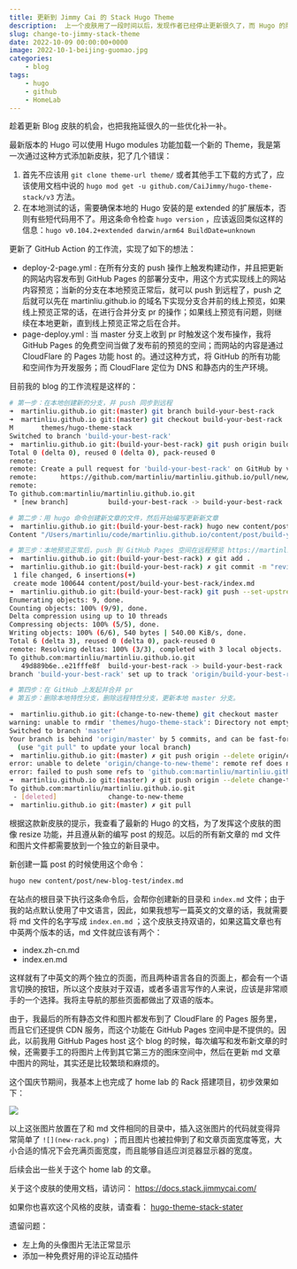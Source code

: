 ```yaml
---
title: 更新到 Jimmy Cai 的 Stack Hugo Theme
description:  上一个皮肤用了一段时间以后，发现作者已经停止更新很久了，而 Hugo 的版本和新功能还更新的挺快的，是时候给 blog 穿一件新衣服了。
slug: change-to-jimmy-stack-theme
date: 2022-10-09 00:00:00+0000
image: 2022-10-1-beijing-guomao.jpg
categories:
    - blog
tags:
    - hugo
    - github
    - HomeLab
---
```


趁着更新 Blog 皮肤的机会，也把我拖延很久的一些优化补一补。

最新版本的 Hugo 可以使用 Hugo modules 功能加载一个新的 Theme，我是第一次通过这种方式添加新皮肤，犯了几个错误：

1. 首先不应该用 `git clone theme-url theme/` 或者其他手工下载的方式了，应该使用文档中说的 `hugo mod get -u github.com/CaiJimmy/hugo-theme-stack/v3` 方法。
2. 在本地测试的话，需要确保本地的 Hugo 安装的是 extended 的扩展版本，否则有些短代码用不了。用这条命令检查 `hugo version` ，应该返回类似这样的信息：`hugo v0.104.2+extended darwin/arm64 BuildDate=unknown`

更新了 GitHub Action 的工作流，实现了如下的想法：

* deploy-2-page.yml : 在所有分支的 push 操作上触发构建动作，并且把更新的网站内容发布到 GitHub Pages 的部署分支中，用这个方式实现线上的网站内容预览；当新的分支在本地预览正常后，就可以 push 到远程了，push 之后就可以先在 martinliu.github.io 的域名下实现分支合并前的线上预览，如果线上预览正常的话，在进行合并分支 pr 的操作；如果线上预览有问题，则继续在本地更新，直到线上预览正常之后在合并。
* page-deploy.yml : 当 master 分支上收到 pr 时触发这个发布操作，我将 GitHub Pages 的免费空间当做了发布前的预览的空间；而网站的内容是通过 CloudFlare 的 Pages 功能 host 的。通过这种方式，将 GitHub 的所有功能和空间作为开发服务；而 CloudFlare 定位为 DNS 和静态内的生产环境。

目前我的 blog 的工作流程是这样的：

```sh
# 第一步：在本地创建新的分支，并 push 同步到远程
➜  martinliu.github.io git:(master) git branch build-your-best-rack  
➜  martinliu.github.io git:(master) git checkout build-your-best-rack 
M       themes/hugo-theme-stack
Switched to branch 'build-your-best-rack'
➜  martinliu.github.io git:(build-your-best-rack) git push origin build-your-best-rack        
Total 0 (delta 0), reused 0 (delta 0), pack-reused 0
remote: 
remote: Create a pull request for 'build-your-best-rack' on GitHub by visiting:
remote:      https://github.com/martinliu/martinliu.github.io/pull/new/build-your-best-rack
remote: 
To github.com:martinliu/martinliu.github.io.git
 * [new branch]          build-your-best-rack -> build-your-best-rack

# 第二步：用 hugo 命令创建新文章的文件，然后开始编写更新新文章
➜  martinliu.github.io git:(build-your-best-rack) hugo new content/post/build-your-best-rack/index.md
Content "/Users/martinliu/code/martinliu.github.io/content/post/build-your-best-rack/index.md" created

# 第三步：本地预览正常后，push 到 GitHub Pages 空间在远程预览 https://martinliu.github.io
➜  martinliu.github.io git:(build-your-best-rack) ✗ git add .                           
➜  martinliu.github.io git:(build-your-best-rack) ✗ git commit -m "review new post online"[build-your-best-rack e21fffe8f] review new post online
 1 file changed, 6 insertions(+)
 create mode 100644 content/post/build-your-best-rack/index.md
➜  martinliu.github.io git:(build-your-best-rack) git push --set-upstream origin build-your-best-rack
Enumerating objects: 9, done.
Counting objects: 100% (9/9), done.
Delta compression using up to 10 threads
Compressing objects: 100% (5/5), done.
Writing objects: 100% (6/6), 540 bytes | 540.00 KiB/s, done.
Total 6 (delta 3), reused 0 (delta 0), pack-reused 0
remote: Resolving deltas: 100% (3/3), completed with 3 local objects.
To github.com:martinliu/martinliu.github.io.git
   49d889b6e..e21fffe8f  build-your-best-rack -> build-your-best-rack
branch 'build-your-best-rack' set up to track 'origin/build-your-best-rack'.

# 第四步：在 GitHub 上发起并合并 pr
# 第五步：删除本地特性分支，删除远程特性分支，更新本地 master 分支。

➜  martinliu.github.io git:(change-to-new-theme) git checkout master              
warning: unable to rmdir 'themes/hugo-theme-stack': Directory not empty
Switched to branch 'master'
Your branch is behind 'origin/master' by 5 commits, and can be fast-forwarded.
  (use "git pull" to update your local branch)
➜  martinliu.github.io git:(master) ✗ git push origin --delete origin/change-to-new-theme 
error: unable to delete 'origin/change-to-new-theme': remote ref does not exist
error: failed to push some refs to 'github.com:martinliu/martinliu.github.io.git'
➜  martinliu.github.io git:(master) ✗ git push origin --delete change-to-new-theme 
To github.com:martinliu/martinliu.github.io.git
 - [deleted]             change-to-new-theme
➜  martinliu.github.io git:(master) ✗ git pull                                    

```

根据这款新皮肤的提示，我查看了最新的 Hugo 的文档，为了发挥这个皮肤的图像 resize 功能，并且遵从新的编写 post 的规范。以后的所有新文章的 md 文件和图片文件都需要放到一个独立的新目录中。

新创建一篇 post 的时候使用这个命令：

```sh
hugo new content/post/new-blog-test/index.md
```

在站点的根目录下执行这条命令后，会帮你创建新的目录和 `index.md` 文件；由于我的站点默认使用了中文语言，因此，如果我想写一篇英文的文章的话，我就需要将 md 文件的名字写成 `index.en.md` ；这个皮肤支持双语的，如果这篇文章也有中英两个版本的话，md 文件就应该有两个：

* index.zh-cn.md
* index.en.md

这样就有了中英文的两个独立的页面，而且两种语言各自的页面上，都会有一个语言切换的按钮，所以这个皮肤对于双语，或者多语言写作的人来说，应该是非常顺手的一个选择。我将主导航的那些页面都做出了双语的版本。

由于，我最后的所有静态文件和图片都发布到了 CloudFlare 的 Pages 服务里，而且它们还提供 CDN 服务，而这个功能在 GitHub Pages 空间中是不提供的。因此，以前我用 GitHub Pages host 这个 blog 的时候，每次编写和发布新文章的时候，还需要手工的将图片上传到其它第三方的图床空间中，然后在更新 md 文章中图片的网址，其实还是比较繁琐和麻烦的。

这个国庆节期间，我基本上也完成了 home lab 的 Rack 搭建项目，初步效果如下：

![](new-rack.png)

以上这张图片放置在了和 md 文件相同的目录中，插入这张图片的代码就变得异常简单了 `![](new-rack.png)` ；而且图片也被拉伸到了和文章页面宽度等宽，大小合适的情况下会充满页面宽度，而且能够自适应浏览器显示器的宽度。

后续会出一些关于这个 home lab 的文章。

关于这个皮肤的使用文档，请访问： https://docs.stack.jimmycai.com/

如果你也喜欢这个风格的皮肤，请查看： [hugo-theme-stack-stater](https://github.com/CaiJimmy/hugo-theme-stack-starter)


遗留问题：

* 左上角的头像图片无法正常显示
* 添加一种免费好用的评论互动插件